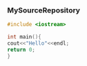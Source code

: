 ### MySourceRepository

```c++
#include <iostream>

int main(){
cout<<"Hello"<<endl;
return 0;
}

```
